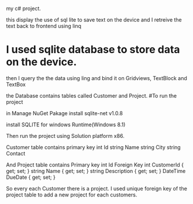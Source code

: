 
my c# project.

this display the use of sql lite to save text on the device and I retreive the text back to frontend using linq

# I used sqlite database to store data on the device.
then I query the the data using ling and bind it on Gridviews, TextBlock and TextBox

the Database contains tables called Customer and Project.
#To run the project

in Manage NuGet Pakage install sqlite-net v1.0.8

 install SQLITE for windows Runtime(Windows 8.1)
 
 Then run the project using Solution platform x86.
 
Customer table contains 
primary key int Id 
 string Name 
string City
string Contact


 And Project table contains
Primary key int Id 
Foreign Key int CustomerId { get; set; }
 string Name { get; set; }
string Description { get; set; }
DateTime DueDate { get; set; }

So every each Customer there is a project. I used unique foreign key of the project table to add a new project for each customers.

 
